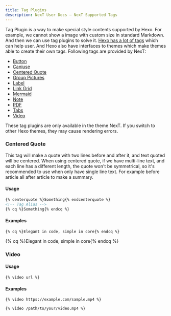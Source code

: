 ```yaml
---
title: Tag Plugins
description: NexT User Docs – NexT Supported Tags
---
```


Tag Plugin is a way to make special style contents supported by Hexo. For example, we cannot show a image with custom size in standard Markdown. And then we can use tag plugins to solve it. [Hexo has a lot of tags](https://hexo.io/docs/tag-plugins) which can help user. And Hexo also have interfaces to themes which make themes able to create their own tags. Following tags are provided by NexT:

* [Button](/docs/tag-plugins/button.html)
* [Caniuse](/docs/tag-plugins/caniuse.html)
* [Centered Quote](#Centered-Quote)
* [Group Pictures](/docs/tag-plugins/group-pictures.html)
* [Label](/docs/tag-plugins/label.html)
* [Link Grid](/docs/tag-plugins/link-grid.html)
* [Mermaid](/docs/tag-plugins/mermaid.html)
* [Note](/docs/tag-plugins/note.html)
* [PDF](/docs/tag-plugins/pdf.html)
* [Tabs](/docs/tag-plugins/tabs.html)
* [Video](#Video)

These tag plugins are only available in the theme NexT. If you switch to other Hexo themes, they may cause rendering errors.

### Centered Quote

This tag will make a quote with two lines before and after it, and text quoted will be centered. When using centered quote, if we have multi-line text, and each line has a different length, the quote won't be symmetrical, so it's recommended to use when only have single line text. For example before article all after article to make a summary.

#### Usage

```html center-quote.js
{% centerquote %}Something{% endcenterquote %}
<!-- Tag Alias -->
{% cq %}Something{% endcq %}
```

#### Examples

```jinja
{% cq %}Elegant in code, simple in core{% endcq %}
```

{% cq %}Elegant in code, simple in core{% endcq %}

### Video

#### Usage

```jinja
{% video url %}
```

#### Examples

```jinja
{% video https://example.com/sample.mp4 %}
```

```jinja
{% video /path/to/your/video.mp4 %}
```
